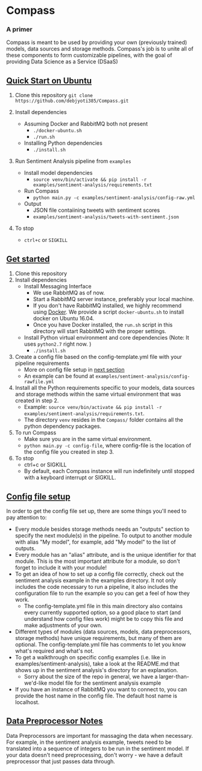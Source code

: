 # Compass
### A primer

Compass is meant to be used by providing your own (previously trained) models, data sources and storage methods.  Compass's job is to unite all of these components to form customizable pipelines, with the goal of providing Data Science as a Service (DSaaS)

## [Quick Start on Ubuntu](#quick-start-on-ubuntu)
1. Clone this repository
``
git clone https://github.com/debjyoti385/Compass.git
``

2. Install dependencies
	- Assuming Docker and RabbitMQ both not present
		- `./docker-ubuntu.sh`
		- `./run.sh`	
	- Installing Python dependencies
		- `./install.sh`
3. Run Sentiment Analysis pipeline from `examples`
	- Install model dependencies
		- `source venv/bin/activate && pip install -r examples/sentiment-analysis/requirements.txt`
	- Run Compass
		- `python main.py -c examples/sentiment-analysis/config-raw.yml`
	- Output
		- JSON file contaiining tweets with sentiment scores 
		- `examples/sentiment-analysis/tweets-with-sentiment.json`
4. To stop
	- `ctrl+c` or `SIGKILL`

## [Get started](#get-started)
1. Clone this repository
2. Install dependencies
    - Install Messaging Interface 
        - We use RabbitMQ as of now.
        - Start a RabbitMQ server instance, preferably your local machine.
	    - If you don't have RabbitMQ installed, we highly recommend using [Docker](https://hub.docker.com/_/rabbitmq/). We provide a script `docker-ubuntu.sh` to install docker on Ubuntu 16.04.  
        - Once you have Docker installed, the `run.sh` script in this directory will start RabbitMQ with the proper settings.
    - Install Python virtual environment and core dependencies (Note: It uses `python2.7` right now. )
        - `./install.sh` 
3. Create a config file based on the config-template.yml file with your pipeline requirements
	- More on config file setup in [next section](#config-file-setup)
    - An example can be found at `examples/sentiment-analysis/config-rawfile.yml`
4. Install all the Python requirements specific to your models, data sources and storage methods within the same virtual environment that was created in step 2.
	- Example: `source venv/bin/activate && pip install -r examples/sentiment-analysis/requirements.txt`.
	- The directory `venv` resides in the `Compass/` folder contains all the python dependency packages.
5. To run Compass 
    - Make sure you are in the same virtual environment.
    - `python main.py -c config-file`, where config-file is the location of the config file you created in step 3.
6. To stop
    - ctrl+c or SIGKILL
	- By default, each Compass instance will run indefinitely until stopped with a keyboard interrupt or SIGKILL.


## [Config file setup](#config-file-setup)
In order to get the config file set up, there are some things you'll need to pay attention to:
- Every module besides storage methods needs an "outputs" section to specify the next module(s) in the pipeline. To output to another module with alias "My model", for example, add "My model" to the list of outputs.
- Every module has an "alias" attribute, and is the unique identifier for that module.  This is the most important attribute for a module, so don't forget to include it with your module!
- To get an idea of how to set up a config file correctly, check out the sentiment analysis example in the examples directory.  It not only includes the code necessary to run a pipeline, it also includes the configuration file to run the example so you can get a feel of how they work.
	- The config-template.yml file in this main directory also contains every currently supported option, so a good place to start (and understand how config files work) might be to copy this file and make adjustments of your own.
- Different types of modules (data sources, models, data preprocessors, storage methods) have unique requirements, but many of them are optional.  The config-template.yml file has comments to let you know what's required and what's not.
- To get a walkthrough on specific config examples (i.e. like in examples/sentiment-analysis), take a look at the README.md that shows up in the sentiment analysis's directory for an explanation.
	- Sorry about the size of the repo in general, we have a larger-than-we'd-like model file for the sentiment analysis example
- If you have an instance of RabbitMQ you want to connect to, you can provide the host name in the config file. The default host name is localhost.


## [Data Preprocessor Notes](#data-preprocessor-notes)
Data Preprocessors are important for massaging the data when necessary.  For example, in the sentiment analysis example, tweets need to be translated into a sequence of integers to be run in the sentiment model.  If your data doesn't need preprocessing, don't worry - we have a default preprocessor that just passes data through.
